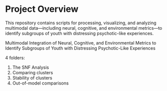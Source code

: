 # Project Overview
This repository contains scripts for processing, visualizing, and analyzing multimodal data—including neural, cognitive, and environmental metrics—to identify subgroups of youth with distressing psychotic-like experiences.

Multimodal Integration of Neural, Cognitive, and Environmental Metrics to Identify Subgroups of Youth with Distressing Psychotic-Like Experiences

4 folders:

01. The SNF Analysis
02. Comparing clusters
03. Stability of clusters
04. Out-of-model comparisons
